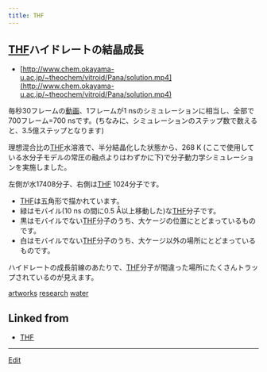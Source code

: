 ```yaml
---
title: THF
---
```

## [THF](/THF)ハイドレートの結晶成長

* [http://www.chem.okayama-u.ac.jp/~theochem/vitroid/Pana/solution.mp4](http://www.chem.okayama-u.ac.jp/~theochem/vitroid/Pana/solution.mp4)

毎秒30フレームの[動画](/動画)、1フレームが1 nsのシミュレーションに相当し、全部で700フレーム=700 nsです。(ちなみに、シミュレーションのステップ数で数えると、3.5億ステップとなります)

理想混合比の[THF](/THF)水溶液で、半分結晶化した状態から、268 K (ここで使用している水分子モデルの常圧の融点よりはわずかに下)で分子動力学シミュレーションを実施しました。

左側が水17408分子、右側は[THF](/THF) 1024分子です。

* [THF](/THF)は五角形で描かれています。
* 緑はモバイル(10 ns の間に0.5 Å以上移動した)な[THF](/THF)分子です。
* 黒はモバイルでない[THF](/THF)分子のうち、大ケージの位置にとどまっているものです。
* 白はモバイルでない[THF](/THF)分子のうち、大ケージ以外の場所にとどまっているものです。

ハイドレートの成長前線のあたりで、[THF](/THF)分子が間違った場所にたくさんトラップされているのが見えます。

[artworks](/artworks)
[research](/research)
[water](/water)


## Linked from

* [THF](/THF)


----

[Edit](https://github.com/vitroid/vitroid.github.io/edit/master/MD/THF.md)

